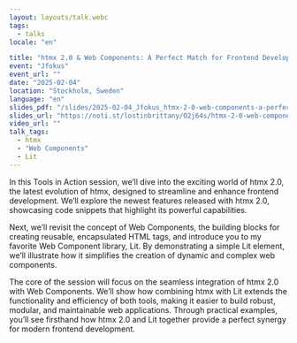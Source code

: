 ```yaml
---
layout: layouts/talk.webc
tags:
  - talks
locale: "en"

title: "htmx 2.0 & Web Components: A Perfect Match for Frontend Development"
event: "Jfokus"
event_url: ""
date: "2025-02-04"
location: "Stockholm, Sweden"
language: "en"
slides_pdf: "/slides/2025-02-04_Jfokus_htmx-2-0-web-components-a-perfect-match-for-frontend-development.pdf"
slides_url: "https://noti.st/lostinbrittany/O2j64s/htmx-2-0-web-components-a-perfect-match-for-frontend-development"
video_url: ""
talk_tags:
  - htmx
  - "Web Components"
  - Lit
---
```


In this Tools in Action session, we’ll dive into the exciting world of htmx 2.0, the latest evolution of htmx, designed to streamline and enhance frontend development. We’ll explore the newest features released with htmx 2.0, showcasing code snippets that highlight its powerful capabilities.

Next, we’ll revisit the concept of Web Components, the building blocks for creating reusable, encapsulated HTML tags, and introduce you to my favorite Web Component library, Lit. By demonstrating a simple Lit element, we’ll illustrate how it simplifies the creation of dynamic and complex web components.

The core of the session will focus on the seamless integration of htmx 2.0 with Web Components. We’ll show how combining htmx with Lit extends the functionality and efficiency of both tools, making it easier to build robust, modular, and maintainable web applications. Through practical examples, you’ll see firsthand how htmx 2.0 and Lit together provide a perfect synergy for modern frontend development.
